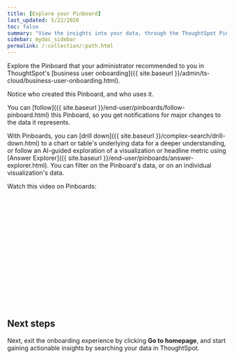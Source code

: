 ```yaml
---
title: [Explore your Pinboard]
last_updated: 5/22/2020
toc: false
summary: "View the insights into your data, through the ThoughtSpot Pinboard."
sidebar: mydoc_sidebar
permalink: /:collection/:path.html
---
```


Explore the Pinboard that your administrator recommended to you in ThoughtSpot's [business user onboarding]({{ site.baseurl }}/admin/ts-cloud/business-user-onboarding.html).

Notice who created this Pinboard, and who uses it.

You can [follow]({{ site.baseurl }}/end-user/pinboards/follow-pinboard.html) this Pinboard, so you get notifications for major changes to the data it represents.

With Pinboards, you can [drill down]({{ site.baseurl }}/complex-search/drill-down.html) to a chart or table's underlying data for a deeper understanding, or follow an AI-guided exploration of a visualization or headline metric using [Answer Explorer]({{ site.baseurl }}/end-user/pinboards/answer-explorer.html). You can filter on the Pinboard's data, or on an individual visualization's data.   

Watch this video on Pinboards:

<script src="https://fast.wistia.com/embed/medias/b5boef4vho.jsonp" async></script><script src="https://fast.wistia.com/assets/external/E-v1.js" async></script><span class="wistia_embed wistia_async_b5boef4vho popover=true popoverAnimateThumbnail=true popoverBorderColor=4E55FD popoverBorderWidth=2" style="display:inline-block;height:252px;position:relative;width:450px">&nbsp;</span>

## Next steps
Next, exit the onboarding experience by clicking **Go to homepage**, and start gaining actionable insights by searching your data in ThoughtSpot.
